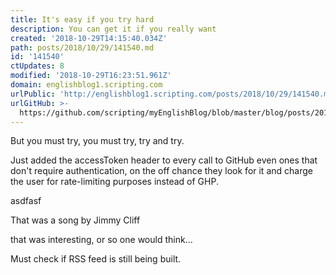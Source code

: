 ```yaml
---
title: It's easy if you try hard
description: You can get it if you really want
created: '2018-10-29T14:15:40.034Z'
path: posts/2018/10/29/141540.md
id: '141540'
ctUpdates: 8
modified: '2018-10-29T16:23:51.961Z'
domain: englishblog1.scripting.com
urlPublic: 'http://englishblog1.scripting.com/posts/2018/10/29/141540.md'
urlGitHub: >-
  https://github.com/scripting/myEnglishBlog/blob/master/blog/posts/2018/10/29/141540.md
---
```

But you must try, you must try, try and try.

Just added the accessToken header to every call to GitHub even ones that don't require authentication, on the off chance they look for it and charge the user for rate-limiting purposes instead of GHP.

asdfasf

That was a song by Jimmy Cliff

that was interesting, or so one would think...

Must check if RSS feed is still being built.